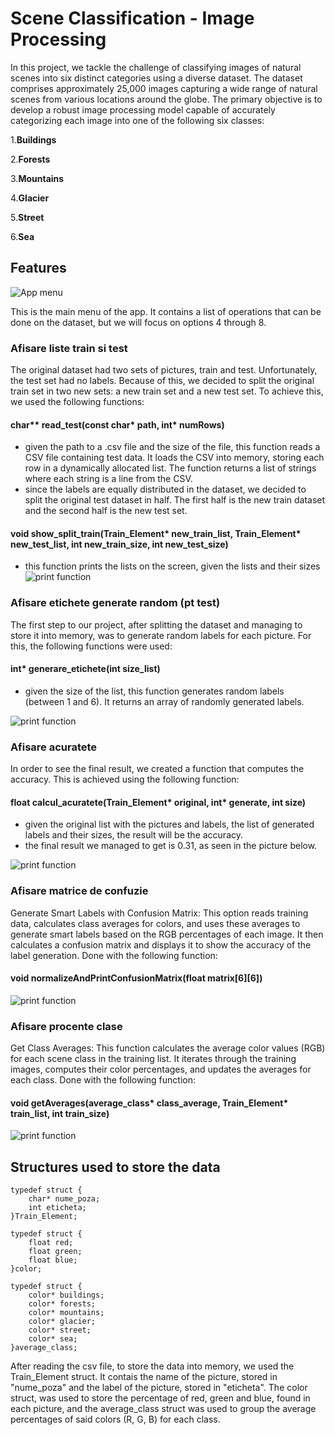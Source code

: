# Scene Classification - Image Processing

In this project, we tackle the challenge of classifying images of natural scenes into six distinct categories using a diverse dataset. The dataset comprises approximately 25,000 images capturing a wide range of natural scenes from various locations around the globe. The primary objective is to develop a robust image processing model capable of accurately categorizing each image into one of the following six classes:

1.**Buildings**  

2.**Forests**  

3.**Mountains**  

4.**Glacier**  

5.**Street**  

6.**Sea**

## Features
![App menu](images/menu.png "App menu")

This is the main menu of the app. It contains a list of operations that can be done on the dataset, but we will focus on options 4 through 8.

### Afisare liste train si test
The original dataset had two sets of pictures, train and test. Unfortunately, the test set had no labels. Because of this, we decided to split the original train set in two new sets: a new train set and a new test set. To achieve this, we used the following functions:
#### char** read_test(const char* path, int* numRows)
  - given the path to a .csv file and the size of the file, this function reads a CSV file containing test data. It loads the CSV into memory, storing each row in a dynamically allocated list. The function returns a list of strings where each string is a line from the CSV.
  - since the labels are equally distributed in the dataset, we decided to split the original test dataset in half. The first half is the new train dataset and the second half is the new test set.
#### void show_split_train(Train_Element* new_train_list, Train_Element* new_test_list, int new_train_size, int new_test_size)
 - this function prints the lists on the screen, given the lists and their sizes
![print function](/images/1.PNG "Show split train function")

### Afisare etichete generate random (pt test)
The first step to our project, after splitting the dataset and managing to store it into memory, was to generate random labels for each picture. For this, the following functions were used:
#### int* generare_etichete(int size_list)
 - given the size of the list, this function generates random labels (between 1 and 6). It returns an array of randomly generated labels.  

 ![print function](images/2.PNG "Show each image and the generated label")  


 ### Afisare acuratete 
 In order to see the final result, we created a function that computes the accuracy. This is achieved using the following function: 
 #### float calcul_acuratete(Train_Element* original, int* generate, int size)
  - given the original list with the pictures and labels, the list of generated labels and their sizes, the result will be the accuracy.
  - the final result we managed to get is 0.31, as seen in the picture below.  

 ![print function](images/3.PNG "Show accuracy")  


 ### Afisare matrice de confuzie
 Generate Smart Labels with Confusion Matrix: This option reads training data, calculates class averages for colors, and uses these averages to generate smart labels based on the RGB percentages of each image. It then calculates a confusion matrix and displays it to show the accuracy of the label generation. Done with the following function:
 #### void normalizeAndPrintConfusionMatrix(float matrix[6][6])  

 ![print function](images/4.PNG "Confusion matrix")  


### Afisare procente clase
Get Class Averages: This function calculates the average color values (RGB) for each scene class in the training list. It iterates through the training images, computes their color percentages, and updates the averages for each class. Done with the following function: 
#### void getAverages(average_class* class_average, Train_Element* train_list, int train_size)  


 ![print function](images/5.PNG "Class percetages")  


## Structures used to store the data  

```
typedef struct {
	char* nume_poza;
	int eticheta;
}Train_Element;

typedef struct {
	float red;
	float green;
	float blue;
}color;

typedef struct {
	color* buildings;
	color* forests;
	color* mountains;
	color* glacier;
	color* street;
	color* sea;
}average_class;

```

After reading the csv file, to store the data into memory, we used the Train_Element struct. It contais the name of the picture, stored in "nume_poza" and the label of the picture, stored in "eticheta".
The color struct, was used to store the percentage of red, green and blue, found in each picture, and the average_class struct was used to group the average percentages of said colors (R, G, B) for each class.